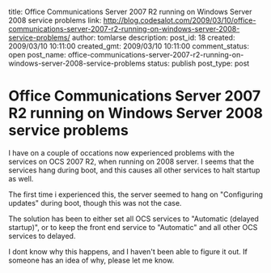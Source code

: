 title: Office Communications Server 2007 R2 running on Windows Server 2008 service problems
link: http://blog.codesalot.com/2009/03/10/office-communications-server-2007-r2-running-on-windows-server-2008-service-problems/
author: tomlarse
description: 
post_id: 18
created: 2009/03/10 10:11:00
created_gmt: 2009/03/10 10:11:00
comment_status: open
post_name: office-communications-server-2007-r2-running-on-windows-server-2008-service-problems
status: publish
post_type: post

# Office Communications Server 2007 R2 running on Windows Server 2008 service problems

I have on a couple of occations now experienced problems with the services on OCS 2007 R2, when running on 2008 server. I seems that the services hang during boot, and this causes all other services to halt startup as well.  
  
The first time i experienced this, the server seemed to hang on "Configuring updates" during boot, though this was not the case.  
  
The solution has been to either set all OCS services to "Automatic (delayed startup)", or to keep the front end service to "Automatic" and all other OCS services to delayed.  
  
I dont know why this happens, and I haven't been able to figure it out. If someone has an idea of why, please let me know.